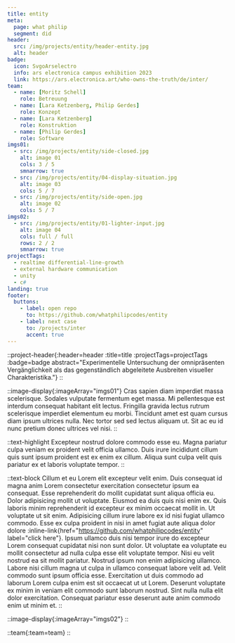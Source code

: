 ```yaml
---
title: entity
meta:
  page: what philip
  segment: did
header:
  src: /img/projects/entity/header-entity.jpg
  alt: header
badge:
  icon: SvgoArselectro
  info: ars electronica campus exhibition 2023
  link: https://ars.electronica.art/who-owns-the-truth/de/inter/
team:
  - name: [Moritz Schell]
    role: Betreuung
  - name: [Lara Ketzenberg, Philip Gerdes]
    role: Konzept
  - name: [Lara Ketzenberg]
    role: Konstruktion
  - name: [Philip Gerdes]
    role: Software
imgs01:
  - src: /img/projects/entity/side-closed.jpg
    alt: image 01
    cols: 3 / 5
    smnarrow: true
  - src: /img/projects/entity/04-display-situation.jpg
    alt: image 03
    cols: 5 / 7
  - src: /img/projects/entity/side-open.jpg
    alt: image 02
    cols: 5 / 7
imgs02:
  - src: /img/projects/entity/01-lighter-input.jpg
    alt: image 04
    cols: full / full
    rows: 2 / 2
    smnarrow: true
projectTags:
  - realtime differential-line-growth
  - external hardware communication
  - unity
  - c#
landing: true
footer:
  buttons:
    - label: open repo
      to: https://github.com/whatphilipcodes/entity
    - label: next case
      to: /projects/inter
      accent: true
---
```


::project-header{:header=header :title=title :projectTags=projectTags :badge=badge abstract="Experimentelle Untersuchung der omnipräsenten Vergänglichkeit als das gegenständlich abgeleitete Ausbreiten visueller Charakteristika."}
::

::image-display{:imageArray="imgs01"}
Cras sapien diam imperdiet massa scelerisque. Sodales vulputate fermentum eget massa. Mi pellentesque est interdum consequat habitant elit lectus. Fringilla gravida lectus rutrum scelerisque imperdiet elementum eu morbi. Tincidunt amet est quam cursus diam ipsum ultrices nulla. Nec tortor sed sed lectus aliquam ut. Sit ac eu id nunc pretium donec ultrices vel nisi.
::

::text-highlight
Excepteur nostrud dolore commodo esse eu. Magna pariatur culpa veniam ex proident velit officia ullamco. Duis irure incididunt cillum quis sunt ipsum proident est ex enim ex cillum. Aliqua sunt culpa velit quis pariatur ex et laboris voluptate tempor.
::

::text-block
Cillum et eu Lorem elit excepteur velit enim. Duis consequat id magna anim Lorem consectetur exercitation consectetur ipsum ea consequat. Esse reprehenderit do mollit cupidatat sunt aliqua officia eu. Dolor adipisicing mollit ut voluptate. Eiusmod ea duis quis nisi enim ex. Quis laboris minim reprehenderit id excepteur ex minim occaecat mollit in. Ut voluptate ut sit enim. Adipisicing cillum irure labore ex id nisi fugiat ullamco commodo. Esse ex culpa proident in nisi in amet fugiat aute aliqua dolor dolore :inline-link{href="https://github.com/whatphilipcodes/entity" label="click here"}. Ipsum ullamco duis nisi tempor irure do excepteur Lorem consequat cupidatat nisi non sunt dolor. Ut voluptate ea voluptate eu mollit consectetur ad nulla culpa esse elit voluptate tempor. Nisi eu velit nostrud ea sit mollit pariatur. Nostrud ipsum non enim adipisicing ullamco. Labore nisi cillum magna ut culpa in ullamco consequat labore velit ad. Velit commodo sunt ipsum officia esse. Exercitation ut duis commodo ad laborum Lorem culpa enim est sit occaecat ut ut Lorem. Deserunt voluptate ex minim in veniam elit commodo sunt laborum nostrud. Sint nulla nulla elit dolor exercitation. Consequat pariatur esse deserunt aute anim commodo enim ut minim et.
::

::image-display{:imageArray="imgs02"}
::

::team{:team=team}
::

